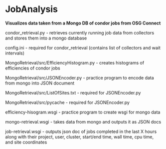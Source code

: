 JobAnalysis
===========

__Visualizes data taken from a Mongo DB of condor jobs from OSG Connect__



condor_retrieval.py - retrieves currently running job data from collectors and stores them into a mongo database

config.ini - required for condor_retrieval (contains list of collectors and wait intervals)

MongoRetrieval/src/EfficiencyHistogram.py - creates histograms of efficiencies of condor jobs

MongoRetrieval/src/JSONEncoder.py - practice program to encode data from mongo into JSON document

MongoRetrieval/src/ListOfSites.txt - required for JSONEncoder.py

MongoRetrieval/src/pycache - required for JSONEncoder.py

efficiency-hisogram.wsgi - practice program to create wsgi for mongo data

mongo-retrieval.wsgi - takes data from mongo and outputs it as JSON docs

job-retrieval.wsgi - outputs json doc of jobs completed in the last X hours along with their project, user, cluster, start/end time, wall time, cpu time, and site coordinates
